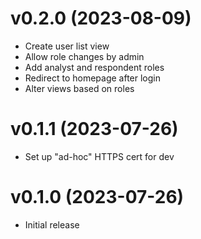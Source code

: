 # v0.2.0 (2023-08-09)

* Create user list view
* Allow role changes by admin
* Add analyst and respondent roles 
* Redirect to homepage after login
* Alter views based on roles

# v0.1.1 (2023-07-26)

* Set up "ad-hoc" HTTPS cert for dev


# v0.1.0 (2023-07-26)

* Initial release
